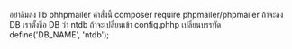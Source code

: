 อย่าลืมลง lib phhpmailer คำสั่งนี้ composer require phpmailer/phpmailer
ถ้าจะลง DB เราตั้งชื่อ DB ว่า ntdb ถ้าจะเปลี่ยนเข้า config.phhp เปลี่ยนบรรทัด define('DB_NAME', 'ntdb'); 
